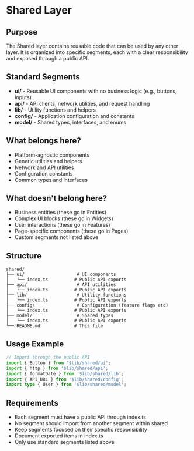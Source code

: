 # Shared Layer

## Purpose

The Shared layer contains reusable code that can be used by any other layer. It is organized into specific segments, each with a clear responsibility and exposed through a public API.

## Standard Segments

- **ui/** - Reusable UI components with no business logic (e.g., buttons, inputs)
- **api/** - API clients, network utilities, and request handling
- **lib/** - Utility functions and helpers
- **config/** - Application configuration and constants
- **model/** - Shared types, interfaces, and enums

## What belongs here?

- Platform-agnostic components
- Generic utilities and helpers
- Network and API utilities
- Configuration constants
- Common types and interfaces

## What doesn't belong here?

- Business entities (these go in Entities)
- Complex UI blocks (these go in Widgets)
- User interactions (these go in Features)
- Page-specific components (these go in Pages)
- Custom segments not listed above

## Structure

```
shared/
├── ui/                    # UI components
│   └── index.ts          # Public API exports
├── api/                   # API utilities
│   └── index.ts          # Public API exports
├── lib/                   # Utility functions
│   └── index.ts          # Public API exports
├── config/                # Configuration (feature flags etc)
│   └── index.ts          # Public API exports
├── model/                 # Shared types
│   └── index.ts          # Public API exports
└── README.md             # This file
```

## Usage Example

```typescript
// Import through the public API
import { Button } from '$lib/shared/ui';
import { http } from '$lib/shared/api';
import { formatDate } from '$lib/shared/lib';
import { API_URL } from '$lib/shared/config';
import type { User } from '$lib/shared/model';
```

## Requirements

- Each segment must have a public API through index.ts
- No segment should import from another segment within shared
- Keep segments focused on their specific responsibility
- Document exported items in index.ts
- Only use standard segments listed above
